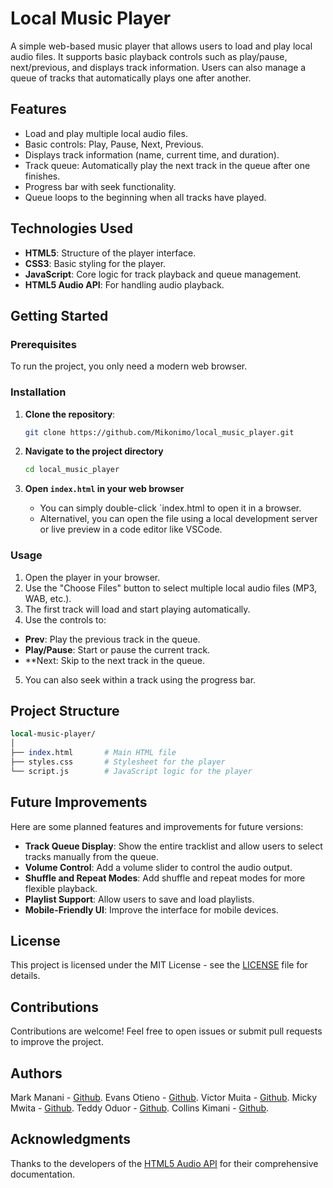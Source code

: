 # Local Music Player

A simple web-based music player that allows users to load and play local audio files. It supports basic playback controls such as play/pause, next/previous, and displays track information. Users can also manage a queue of tracks that automatically plays one after another.

## Features

- Load and play multiple local audio files.
- Basic controls: Play, Pause, Next, Previous.
- Displays track information (name, current time, and duration).
- Track queue: Automatically play the next track in the queue after one finishes.
- Progress bar with seek functionality.
- Queue loops to the beginning when all tracks have played.

## Technologies Used

- **HTML5**: Structure of the player interface.
- **CSS3**: Basic styling for the player.
- **JavaScript**: Core logic for track playback and queue management.
- **HTML5 Audio API**: For handling audio playback.

## Getting Started

### Prerequisites

To run the project, you only need a modern web browser.

### Installation

1. **Clone the repository**:

   ```bash
   git clone https://github.com/Mikonimo/local_music_player.git

2. **Navigate to the project directory**

   ```bash
   cd local_music_player

3. **Open `index.html` in your web browser**
   - You can simply double-click `index.html to open it in a browser.
   - Alternativel, you can open the file using a local development server or live preview in a code editor like VSCode.

### Usage
1. Open the player in your browser.
2. Use the "Choose Files" button to select multiple local audio files (MP3, WAB, etc.).
3. The first track will load and start playing automatically.
4. Use the controls to:
  - **Prev**: Play the previous track in the queue.
  - **Play/Pause**: Start or pause the current track.
  - **Next: Skip to the next track in the queue.
5. You can also seek within a track using the progress bar.

## Project Structure
   ```perl
   local-music-player/
│
├── index.html       # Main HTML file
├── styles.css       # Stylesheet for the player
└── script.js        # JavaScript logic for the player
```

## Future Improvements

Here are some planned features and improvements for future versions:

- **Track Queue Display**: Show the entire tracklist and allow users to select tracks manually from the queue.
- **Volume Control**: Add a volume slider to control the audio output.
- **Shuffle and Repeat Modes**: Add shuffle and repeat modes for more flexible playback.
- **Playlist Support**: Allow users to save and load playlists.
- **Mobile-Friendly UI**: Improve the interface for mobile devices.

## License

This project is licensed under the MIT License - see the [LICENSE](LICENSE) file for details.

## Contributions

Contributions are welcome! Feel free to open issues or submit pull requests to improve the project.

## Authors
Mark Manani - [Github](https://github.com/Mikonimo).
Evans Otieno - [Github](https://github.com).
Victor Muita - [Github](https://github.com).
Micky Mwita - [Github](https://github.com).
Teddy Oduor - [Github](https://github.com).
Collins Kimani - [Github](https://github.com).

## Acknowledgments

Thanks to the developers of the [HTML5 Audio API](https://developer.mozilla.org/en-US/docs/Web/API/HTMLMediaElement) for their comprehensive documentation.
```
